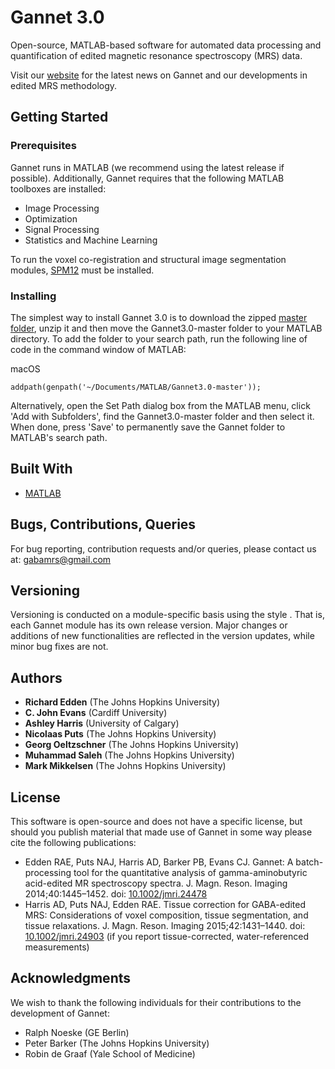 # Gannet 3.0

Open-source, MATLAB-based software for automated data processing and quantification of edited magnetic resonance spectroscopy (MRS) data.

Visit our [website](http://www.gabamrs.com/) for the latest news on Gannet and our developments in edited MRS methodology.

## Getting Started

### Prerequisites

Gannet runs in MATLAB (we recommend using the latest release if possible).
Additionally, Gannet requires that the following MATLAB toolboxes are installed:

* Image Processing
* Optimization
* Signal Processing
* Statistics and Machine Learning

To run the voxel co-registration and structural image segmentation modules, [SPM12](https://www.fil.ion.ucl.ac.uk/spm/software/spm12/) must be installed.

### Installing

The simplest way to install Gannet 3.0 is to download the zipped [master folder](https://github.com/richardedden/Gannet3.0/archive/master.zip), unzip it and then move the Gannet3.0-master folder to your MATLAB directory.
To add the folder to your search path, run the following line of code in the command window of MATLAB:

macOS
```
addpath(genpath('~/Documents/MATLAB/Gannet3.0-master'));
```

Alternatively, open the Set Path dialog box from the MATLAB menu, click 'Add with Subfolders', find the Gannet3.0-master folder and then select it. When done, press 'Save' to permanently save the Gannet folder to MATLAB's search path.

## Built With

* [MATLAB](https://www.mathworks.com/products/matlab.html)

## Bugs, Contributions, Queries

For bug reporting, contribution requests and/or queries, please contact us at: gabamrs@gmail.com

## Versioning

Versioning is conducted on a module-specific basis using the style <YYMMDD>. That is, each Gannet module has its own release version. Major changes or additions of new functionalities are reflected in the version updates, while minor bug fixes are not.

## Authors

* **Richard Edden** (The Johns Hopkins University)
* **C. John Evans** (Cardiff University)
* **Ashley Harris** (University of Calgary)
* **Nicolaas Puts** (The Johns Hopkins University)
* **Georg Oeltzschner** (The Johns Hopkins University)
* **Muhammad Saleh** (The Johns Hopkins University)
* **Mark Mikkelsen** (The Johns Hopkins University)

## License

This software is open-source and does not have a specific license, but should you publish material that made use of Gannet in some way please cite the following publications:

* Edden RAE, Puts NAJ, Harris AD, Barker PB, Evans CJ. Gannet: A batch-processing tool for the quantitative analysis of gamma-aminobutyric acid-edited MR spectroscopy spectra. J. Magn. Reson. Imaging 2014;40:1445–1452. doi: [10.1002/jmri.24478](http://doi.wiley.com/10.1002/jmri.24478)
* Harris AD, Puts NAJ, Edden RAE. Tissue correction for GABA-edited MRS: Considerations of voxel composition, tissue segmentation, and tissue relaxations. J. Magn. Reson. Imaging 2015;42:1431–1440. doi: [10.1002/jmri.24903](http://doi.wiley.com/10.1002/jmri.24903) (if you report tissue-corrected, water-referenced measurements)

## Acknowledgments

We wish to thank the following individuals for their contributions to the development of Gannet:

* Ralph Noeske (GE Berlin)
* Peter Barker (The Johns Hopkins University)
* Robin de Graaf (Yale School of Medicine)

